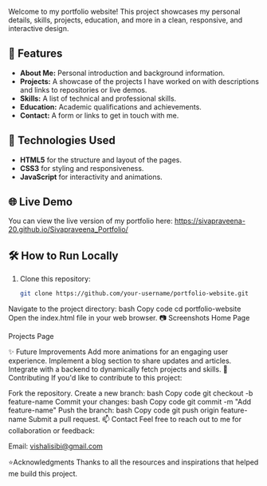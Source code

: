 
Welcome to my portfolio website! This project showcases my personal details, skills, projects, education, and more in a clean, responsive, and interactive design.

## 📌 Features
- **About Me:** Personal introduction and background information.
- **Projects:** A showcase of the projects I have worked on with descriptions and links to repositories or live demos.
- **Skills:** A list of technical and professional skills.
- **Education:** Academic qualifications and achievements.
- **Contact:** A form or links to get in touch with me.

## 🚀 Technologies Used
- **HTML5** for the structure and layout of the pages.
- **CSS3** for styling and responsiveness.
- **JavaScript** for interactivity and animations.

## 🌐 Live Demo
You can view the live version of my portfolio here: https://sivapraveena-20.github.io/Sivapraveena_Portfolio/

## 🛠 How to Run Locally
1. Clone this repository:
   ```bash
   git clone https://github.com/your-username/portfolio-website.git
Navigate to the project directory:
bash
Copy code
cd portfolio-website
Open the index.html file in your web browser.
📷 Screenshots
Home Page

Projects Page

✨ Future Improvements
Add more animations for an engaging user experience.
Implement a blog section to share updates and articles.
Integrate with a backend to dynamically fetch projects and skills.
🤝 Contributing
If you'd like to contribute to this project:

Fork the repository.
Create a new branch:
bash
Copy code
git checkout -b feature-name
Commit your changes:
bash
Copy code
git commit -m "Add feature-name"
Push the branch:
bash
Copy code
git push origin feature-name
Submit a pull request.
📫 Contact
Feel free to reach out to me for collaboration or feedback:

Email: vishalisibi@gmail.com


⭐Acknowledgments
Thanks to all the resources and inspirations that helped me build this project.


